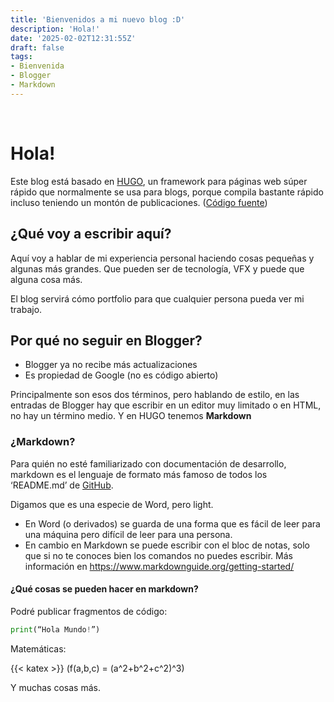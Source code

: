 ```yaml
---
title: 'Bienvenidos a mi nuevo blog :D'
description: 'Hola!'
date: '2025-02-02T12:31:55Z'
draft: false
tags: 
- Bienvenida
- Blogger
- Markdown
---
```

<br>

# Hola!

Este blog está basado en [HUGO](https://gohugo.io/), un framework para páginas web súper rápido que normalmente se usa para blogs, porque compila bastante rápido incluso teniendo un montón de publicaciones. ([Código fuente](https://github.com/PGSCOM/Blog))

## ¿Qué voy a escribir aquí?
Aquí voy a hablar de mi experiencia personal haciendo cosas pequeñas y algunas más grandes. Que pueden ser de tecnología, VFX y puede que alguna cosa más.

El blog servirá cómo portfolio para que cualquier persona pueda ver mi trabajo. 

## Por qué no seguir en Blogger?
- Blogger ya no recibe más actualizaciones 
- Es propiedad de Google (no es código abierto)

Principalmente son esos dos términos, pero hablando de estilo, en las entradas de Blogger hay que  escribir en un editor muy limitado o en HTML, no hay un término medio. Y en HUGO tenemos **Markdown**

### ¿Markdown?
Para quién no esté familiarizado con documentación de desarrollo, markdown es el lenguaje de formato más famoso de todos los ‘README.md’ de [GitHub](https://github.com). 

Digamos que es una especie de Word, pero light.
 - En Word (o derivados) se guarda de una forma que es fácil de leer para una máquina pero difícil de leer para una persona. 
 - En cambio en Markdown se puede escribir con el bloc de notas, solo que si no te conoces bien los comandos no puedes escribir. Más información en https://www.markdownguide.org/getting-started/

#### ¿Qué cosas se pueden hacer en markdown?
Podré publicar fragmentos de código:
```python
print(“Hola Mundo!”)
```
Matemáticas:

{{< katex >}}
\(f(a,b,c) = (a^2+b^2+c^2)^3\)

Y muchas cosas más. 